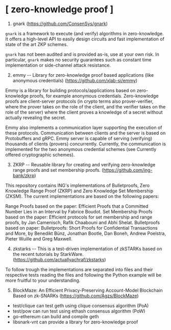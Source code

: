 # [ zero-knowledge proof ]

01. gnark (https://github.com/ConsenSys/gnark)

`gnark` is a framework to execute (and verify) algorithms in zero-knowledge. It offers a high-level API to easily design circuits and fast implementation of state of the art ZKP schemes. 

`gnark` has not been audited and is provided as-is, use at your own risk. In particular, `gnark` makes no security guarantees such as constant time implementation or side-channel attack resistance.

02. emmy -- Library for zero-knowledge proof based applications (like anonymous credentials) (https://github.com/xlab-si/emmy)

Emmy is a library for building protocols/applications based on zero-knowledge proofs, for example anonymous credentials. Zero-knowledge proofs are client-server protocols (in crypto terms also prover-verifier, where the prover takes on the role of the client, and the verifier takes on the role of the server) where the client proves a knowledge of a secret without actually revealing the secret.

Emmy also implements a communication layer supporting the execution of these protocols. Communication between clients and the server is based on Protobuffers and gRPC. Emmy server is capable of serving (verifying) thousands of clients (provers) concurrently. Currently, the communication is implemented for the two anonymous credential schemes (see Currently offered cryptographic schemes).

03. ZKRP -- Reusable library for creating and verifying zero-knowledge range proofs and set membership proofs. (https://github.com/ing-bank/zkrp)

This repository contains ING's implementations of Bulletproofs, Zero Knowledge Range Proof (ZKRP) and Zero Knowledge Set Membership (ZKSM). The current implementations are based on the following papers:

Range Proofs based on the paper: Efficient Proofs that a Committed Number Lies in an Interval by Fabrice Boudot.
Set Membership Proofs based on the paper: Efficient protocols for set membership and range proofs, by Jan Camenisch, Rafik Chaabouni and Abhi Shelat.
Bulletproofs based on paper: Bulletproofs: Short Proofs for Confidential Transactions and More, by Benedikt Bünz, Jonathan Bootle, Dan Boneh, Andrew Poelstra, Pieter Wuille and Greg Maxwell.

04. zkstarks -- This is a test-driven implementation of zkSTARKs based on the recent tutorials by StarkWare.(https://github.com/actuallyachraf/zkstarks)

To follow trough the implementations are separated into files and their respective tests reading the files and following the Python example will be more fruitful to your understanding.


05. BlockMaze: An Efficient Privacy-Preserving Account-Model Blockchain Based on zk-SNARKs (https://github.com/Agzs/BlockMaze)
* test/clique can test geth using clique consensus algorithm (PoA)
* test/pow can run test using ethash consensus algorithm (PoW)
* go-ethereum can build and compile geth
* libsnark-vnt can provide a library for zero-knowledge proof


